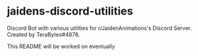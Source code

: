 # jaidens-discord-utilities
Discord Bot with various utilities for r/JaidenAnimations's Discord Server. Created by TeraBytes#4878.

  This README will be worked on eventually
